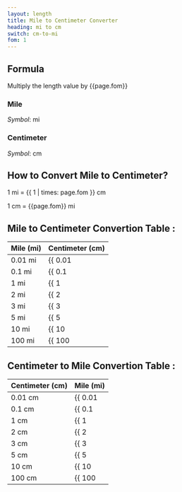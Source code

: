 ```yaml
---
layout: length
title: Mile to Centimeter Converter
heading: mi to cm
switch: cm-to-mi
fom: 1
---
```


## Formula
Multiply the length value by {{page.fom}}

### Mile
*Symbol*: mi

### Centimeter
*Symbol*: cm

## How to Convert Mile to Centimeter?
1 mi = {{ 1 | times: page.fom }} cm

1 cm = {{page.fom}} mi

## Mile to Centimeter Convertion Table :

| Mile (mi) | Centimeter (cm) |
| ---- | ---- |
| 0.01 mi | {{ 0.01 | times: page.fom | round: 5 }} cm |
| 0.1 mi | {{ 0.1 | times: page.fom | round: 5 }} cm |
| 1 mi | {{ 1 | times: page.fom | round: 5 }} cm |
| 2 mi | {{ 2 | times: page.fom | round: 5 }} cm |
| 3 mi | {{ 3 | times: page.fom | round: 5 }} cm |
| 5 mi | {{ 5 | times: page.fom | round: 5 }} cm |
| 10 mi | {{ 10 | times: page.fom | round: 5 }} cm |
| 100 mi | {{ 100 | times: page.fom | round: 5 }} cm |

## Centimeter to Mile Convertion Table :

| Centimeter (cm) | Mile (mi) |
| ---- | ---- |
| 0.01 cm | {{ 0.01 | divided_by: page.fom | round: 5 }} mi |
| 0.1 cm | {{ 0.1 | divided_by: page.fom | round: 5 }} mi |
| 1 cm | {{ 1 | divided_by: page.fom | round: 5 }} mi |
| 2 cm | {{ 2 | divided_by: page.fom | round: 5 }} mi |
| 3 cm | {{ 3 | divided_by: page.fom | round: 5 }} mi |
| 5 cm | {{ 5 | divided_by: page.fom | round: 5 }} mi |
| 10 cm | {{ 10 | divided_by: page.fom | round: 5 }} mi |
| 100 cm | {{ 100 | divided_by: page.fom | round: 5 }} mi |

<script>
selectInput[9].selected = true
selectOutput[3].selected = true
</script>
